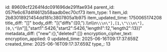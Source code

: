 id: 89609cf2264f4dc091696de291fae934
parent_id: 057fe6c67d4f4612b58aadb0ec70cf73
item_type: 1
item_id: 2b83018921454dd181c3807805a1b975
item_updated_time: 1750065174208
title_diff: "[]"
body_diff: "[{\"diffs\":[[0,\").\\\n\\\n```\\\n\"],[1,\"\\\n\"],[0,\"```\\\n\"]],\"start1\":5426,\"start2\":5426,\"length1\":12,\"length2\":13}]"
metadata_diff: {"new":{},"deleted":[]}
encryption_cipher_text: 
encryption_applied: 0
updated_time: 2025-06-16T09:17:37.659Z
created_time: 2025-06-16T09:17:37.659Z
type_: 13